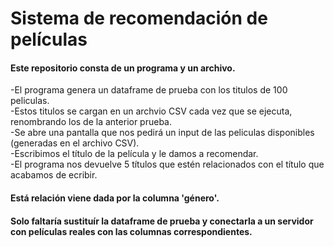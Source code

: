 <h1>Sistema de recomendación de películas</h1>
<h4>Este repositorio consta de un programa y un archivo.</h4>
<div>-El programa genera un dataframe de prueba con los titulos de 100 peliculas.</div>
<div>-Estos titulos se cargan en un archvio CSV cada vez que se ejecuta, renombrando los de la anterior prueba.</div>
<div>-Se abre una pantalla que nos pedirá un input de las peliculas disponibles (generadas en el archivo CSV).</div>
<div>-Escribimos el título de la película y le damos a recomendar.</div>
<div>-El programa nos devuelve 5 títulos que estén relacionados con el título que acabamos de ecribir.</div>
<h4>Está relación viene dada por la columna 'género'.</h4> 
<h4>Solo faltaría sustituír la dataframe de prueba y conectarla a un servidor con películas reales con las columnas correspondientes.</h4>

